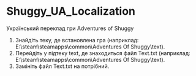 # Shuggy_UA_Localization
Український переклад гри Adventures of Shuggy
1. Знайдіть теку, де встановлена гра (наприклад: E:\steam\steamapps\common\Adventures Of Shuggy\text).
2. Перейдіть у підтеку text, де знаходиться файл Text.txt (наприклад: E:\steam\steamapps\common\Adventures Of Shuggy\text).
3. Замініть файл Text.txt на потрібний.
